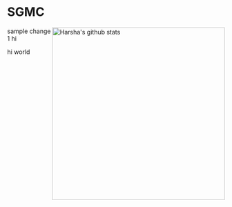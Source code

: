 # SGMC

<img align="right" width="400" src="https://github-readme-stats.vercel.app/api?username=Starlord-Code&show_icons=true&theme=dracula&count_private=true" alt="Harsha's github stats" />

sample change 1
hi

hi world
